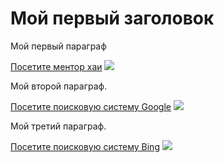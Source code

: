 <html>
<head>
    <meta http-equiv="Content-Type" content="text/html" charset="utf-8"/>
    <title>Hello World</title>
</head>
<body>
<h1>Мой первый заголовок</h1>
<p>Мой первый параграф</p>
<a href="https://mentor.khai.edu/">Посетите ментор хаи</a>
<img src="/home/kazutaka/firstprog/mySite/google.png">
<p>Мой второй параграф.</p>
<a href="https://www.google.com.ua/?hl=ru">Посетите поисковую систему Google</a>
<img src="/home/kazutaka/firstprog/mySite/mentor.png">
<p>Мой третий параграф.</p>
<a href="https://www.bing.com/">Посетите поисковую систему Bing</a>
<img src="/home/kazutaka/firstprog/mySite/bing.png">
</body>
</html>
